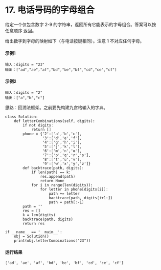 # 17. 电话号码的字母组合
给定一个仅包含数字 2-9 的字符串，返回所有它能表示的字母组合。答案可以按 任意顺序 返回。

给出数字到字母的映射如下（与电话按键相同）。注意 1 不对应任何字母。

#### 示例1
    输入：digits = "23"
    输出：["ad","ae","af","bd","be","bf","cd","ce","cf"]
    
#### 示例2
    输入：digits = "2"
    输出：["a","b","c"]
    
思路：回溯法框架。之前要先构建九宫格输入的字典。

    class Solution:
        def letterCombinations(self, digits):
            if not digits:
                return []
            phone = {'2':['a','b','c'],
                     '3':['d','e','f'],
                     '4':['g','h','i'],
                     '5':['j','k','l'],
                     '6':['m','n','o'],
                     '7':['p','q','r','s'],
                     '8':['t','u','v'],
                     '9':['w','x','y','z']}
            def backtrace(path, digits):
                if len(path) == k:
                    res.append(path)
                    return None
                for i in range(len(digits)):
                    for letter in phone[digits[i]]:
                        path += letter
                        backtrace(path, digits[i+1:])
                        path = path[:-1]
            path = ''
            res = []
            k = len(digits)
            backtrace(path, digits)
            return res

    if __name__ == '__main__':
        obj = Solution()
        print(obj.letterCombinations("23"))
        
#### 运行结果
    ['ad', 'ae', 'af', 'bd', 'be', 'bf', 'cd', 'ce', 'cf']
